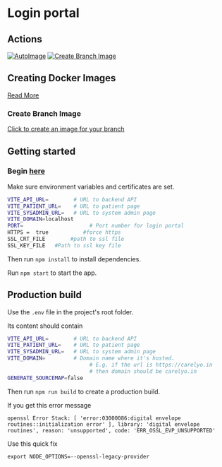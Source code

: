 # Login portal

## Actions

[![AutoImage](https://github.com/Carelyo/loginui/actions/workflows/createimage.yml/badge.svg)](https://github.com/Carelyo/loginui/actions/workflows/createimage.yml)
[![Create Branch Image](https://github.com/Carelyo/loginui/actions/workflows/branchimage.yml/badge.svg)](https://github.com/Carelyo/loginui/actions/workflows/branchimage.yml)

## Creating Docker Images

[Read More](https://github.com/Carelyo/loginui/blob/develop/.github/workflows/README.md)

### Create Branch Image

[Click to create an image for your branch](https://github.com/Carelyo/loginui/actions/workflows/branchimage.yml)

## Getting started

### Begin [here](https://gitlab.com/carelyo/docs/-/blob/main/docs/gettingstarted/getstarted/frontend.md)

Make sure environment variables and certificates are set.

```sh
VITE_API_URL=        # URL to backend API
VITE_PATIENT_URL=    # URL to patient page
VITE_SYSADMIN_URL=   # URL to system admin page
VITE_DOMAIN=localhost
PORT=                     # Port number for login portal
HTTPS =  true           #force https
SSL_CRT_FILE        #path to ssl file
SSL_KEY_FILE   #Path to ssl key file
```

Then run `npm install` to install dependencies.

Run `npm start` to start the app.

## Production build

Use the `.env` file in the project's root folder.

Its content should contain

```sh
VITE_API_URL=        # URL to backend API
VITE_PATIENT_URL=    # URL to patient page
VITE_SYSADMIN_URL=   # URL to system admin page
VITE_DOMAIN=         # Domain name where it's hosted.
                          # E.g. if the url is https://carelyo.in
                          # then domain should be carelyo.in
GENERATE_SOURCEMAP=false
```

Then run `npm run build` to create a production build.

If you get this error message

```
openssl Error Stack: [ 'error:03000086:digital envelope routines::initialization error' ], library: 'digital envelope routines', reason: 'unsupported', code: 'ERR_OSSL_EVP_UNSUPPORTED'
```

Use this quick fix

```
export NODE_OPTIONS=--openssl-legacy-provider
```
